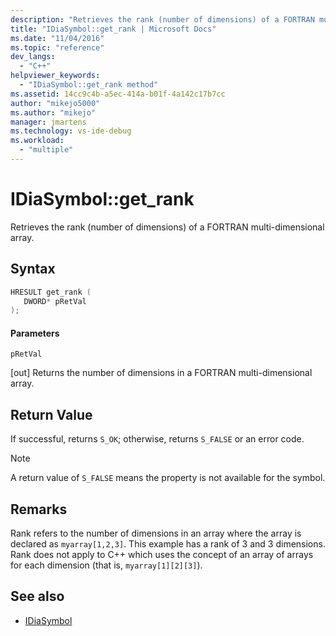 ```yaml
---
description: "Retrieves the rank (number of dimensions) of a FORTRAN multi-dimensional array."
title: "IDiaSymbol::get_rank | Microsoft Docs"
ms.date: "11/04/2016"
ms.topic: "reference"
dev_langs:
  - "C++"
helpviewer_keywords:
  - "IDiaSymbol::get_rank method"
ms.assetid: 14cc9c4b-a5ec-414a-b01f-4a142c17b7cc
author: "mikejo5000"
ms.author: "mikejo"
manager: jmartens
ms.technology: vs-ide-debug
ms.workload:
  - "multiple"
---
```

# IDiaSymbol::get_rank
Retrieves the rank (number of dimensions) of a FORTRAN multi-dimensional array.

## Syntax

```C++
HRESULT get_rank ( 
   DWORD* pRetVal
);
```

#### Parameters
 `pRetVal`

[out] Returns the number of dimensions in a FORTRAN multi-dimensional array.

## Return Value
 If successful, returns `S_OK`; otherwise, returns `S_FALSE` or an error code.

> [!NOTE]
> A return value of `S_FALSE` means the property is not available for the symbol.

## Remarks
 Rank refers to the number of dimensions in an array where the array is declared as `myarray[1,2,3]`. This example has a rank of 3 and 3 dimensions. Rank does not apply to C++ which uses the concept of an array of arrays for each dimension (that is, `myarray[1][2][3]`).

## See also
- [IDiaSymbol](../../debugger/debug-interface-access/idiasymbol.md)
